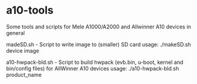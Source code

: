 a10-tools
=========

Some tools and scripts for Mele A1000/A2000 and Allwinner A10 devices in general

madeSD.sh - Script to write image to (smaller) SD card
            usage: ./makeSD.sh device image

a10-hwpack-bld.sh - Script to build hwpack (evb.bin, u-boot, kernel and bin/config files) for AllWinner A10 devices
            usage: ./a10-hwpack-bld.sh product_name

